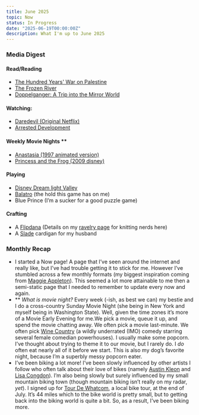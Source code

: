 ```yaml
---
title: June 2025
topic: Now
status: In Progress
date: "2025-06-19T00:00:00Z"
description: What I'm up to June 2025
---
```


### Media Digest

#### Read/Reading

- [The Hundred Years' War on Palestine](https://bookshop.org/p/books/the-hundred-years-war-on-palestine-a-history-of-settler-colonialism-and-resistance-1917-2017-rashid-khalidi/230482)
- [The Frozen River](https://bookshop.org/p/books/the-frozen-river-ariel-lawhon/20335369?ean=9780593312070&next=t)
- [Doppelganger: A Trip into the Mirror World](https://bookshop.org/p/books/doppelganger-a-trip-into-the-mirror-world-naomi-klein/20025222?ean=9781250338143&next=t)

#### Watching: 

- [Daredevil (Original Netflix)](<https://en.wikipedia.org/wiki/Daredevil_(TV_series)>)
- [Arrested Development](https://en.wikipedia.org/wiki/Arrested_Development)

#### Weekly Movie Nights \*\*

- [Anastasia (1997 animated version)](<https://en.wikipedia.org/wiki/Anastasia_(1997_film)>)
- [Princess and the Frog (2009 disney)](https://en.wikipedia.org/wiki/The_Princess_and_the_Frog)

#### Playing

- [Disney Dream light Valley](https://en.wikipedia.org/wiki/Disney_Dreamlight_Valley)
- [Balatro](https://en.wikipedia.org/wiki/Balatro) (the hold this game has on me)
- Blue Prince (I’m a sucker for a good puzzle game)

#### Crafting

- A [Flipdana](https://www.ravelry.com/patterns/library/flipdana) (Details on my [ravelry page](https://www.ravelry.com/projects/CassiGS/flipdana) for knitting nerds here)
- A [Slade](https://brooklyntweed.com/products/slade?srsltid=AfmBOoqhTs91HRu26HWYtRDw1EEXPi1b0d8zRt3EYmueJp7gD-ELhxq6) cardigan for my husband

### Monthly Recap

- I started a Now page! A page that I’ve seen around the internet and really like, but I’ve had trouble getting it to stick for me. However I’ve stumbled across a few monthly formats (my biggest inspiration coming from [Maggie Appleton](https://maggieappleton.com/now)). This seemed a lot more attainable to me then a semi-static page that I needed to remember to update every now and again.
- \*\* _What is movie night?_ Every week (-ish, as best we can) my bestie and I do a cross-country Sunday Movie Night (she being in New York and myself being in Washington State). Well, given the time zones it’s more of a Movie Early Evening for me.We pick a movie, queue it up, and spend the movie chatting away. We often pick a movie last-minute. We often pick [Wine Country](https://www.imdb.com/title/tt8169446/) (a wildly underrated (IMO) comedy starring several female comedian powerhouses). I usually make some popcorn. I’ve thought about trying to theme it to our movie, but I rarely do. I _do_ often eat nearly all of it before we start. This is also my dog’s favorite night, because I’m a superbly messy popcorn eater.
- I’ve been biking a lot more! I’ve been slowly influenced by other artists I follow who often talk about their love of bikes (namely [Austin Kleon](https://austinkleon.substack.com/p/adventures-on-two-wheels) and [Lisa Congdon](https://blog.smithoptics.com/b/lisa-congdon-on-the-intersection-of-bikes-and-art/)). I’m also being slowly but surely influenced by my small mountain biking town (though mountain biking isn’t really on my radar, _yet_). I signed up for [Tour De Whatcom](https://tourdewhatcom.com/), a local bike tour, at the end of July. It’s 44 miles which to the bike world is pretty small, but to getting back into the biking world is quite a bit. So, as a result, I’ve been biking more.
